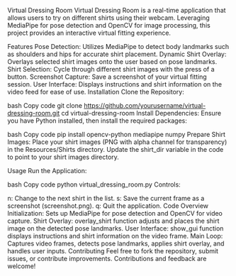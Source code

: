 Virtual Dressing Room
Virtual Dressing Room is a real-time application that allows users to try on different shirts using their webcam. Leveraging MediaPipe for pose detection and OpenCV for image processing, this project provides an interactive virtual fitting experience.

Features
Pose Detection: Utilizes MediaPipe to detect body landmarks such as shoulders and hips for accurate shirt placement.
Dynamic Shirt Overlay: Overlays selected shirt images onto the user based on pose landmarks.
Shirt Selection: Cycle through different shirt images with the press of a button.
Screenshot Capture: Save a screenshot of your virtual fitting session.
User Interface: Displays instructions and shirt information on the video feed for ease of use.
Installation
Clone the Repository:

bash
Copy code
git clone https://github.com/yourusername/virtual-dressing-room.git
cd virtual-dressing-room
Install Dependencies:
Ensure you have Python installed, then install the required packages:

bash
Copy code
pip install opencv-python mediapipe numpy
Prepare Shirt Images:
Place your shirt images (PNG with alpha channel for transparency) in the Resources/Shirts directory. Update the shirt_dir variable in the code to point to your shirt images directory.

Usage
Run the Application:

bash
Copy code
python virtual_dressing_room.py
Controls:

n: Change to the next shirt in the list.
s: Save the current frame as a screenshot (screenshot.png).
q: Quit the application.
Code Overview
Initialization: Sets up MediaPipe for pose detection and OpenCV for video capture.
Shirt Overlay: overlay_shirt function adjusts and places the shirt image on the detected pose landmarks.
User Interface: show_gui function displays instructions and shirt information on the video frame.
Main Loop: Captures video frames, detects pose landmarks, applies shirt overlay, and handles user inputs.
Contributing
Feel free to fork the repository, submit issues, or contribute improvements. Contributions and feedback are welcome!
